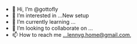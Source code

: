 - 👋 Hi, I’m @gottofly
- 👀 I’m interested in ...New setup
- 🌱 I’m currently learning ...
- 💞️ I’m looking to collaborate on ...
- 📫 How to reach me ...lennyg.home@gmail.com,

<!---
gottofly/gottofly is a ✨ special ✨ repository because its `README.md` (this file) appears on your GitHub profile.
You can click the Preview link to take a look at your changes.
--->
